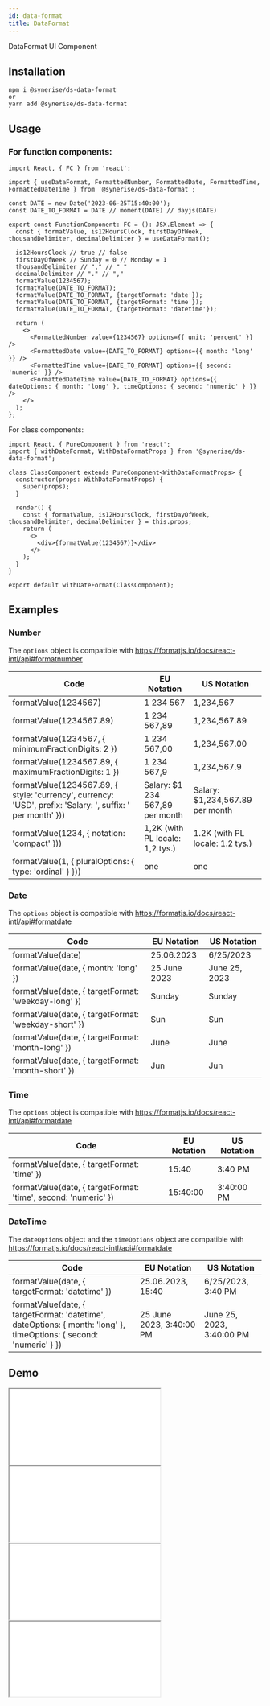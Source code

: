 ```yaml
---
id: data-format
title: DataFormat
---
```


DataFormat UI Component

## Installation
```
npm i @synerise/ds-data-format
or
yarn add @synerise/ds-data-format
```

## Usage
### For function components:
```tsx harmony
import React, { FC } from 'react';

import { useDataFormat, FormattedNumber, FormattedDate, FormattedTime, FormattedDateTime } from '@synerise/ds-data-format';

const DATE = new Date('2023-06-25T15:40:00');
const DATE_TO_FORMAT = DATE // moment(DATE) // dayjs(DATE)

export const FunctionComponent: FC = (): JSX.Element => {
  const { formatValue, is12HoursClock, firstDayOfWeek, thousandDelimiter, decimalDelimiter } = useDataFormat();

  is12HoursClock // true // false
  firstDayOfWeek // Sunday = 0 // Monday = 1
  thousandDelimiter // "," // " "
  decimalDelimiter // "." // ","
  formatValue(1234567);
  formatValue(DATE_TO_FORMAT);
  formatValue(DATE_TO_FORMAT, {targetFormat: 'date'});
  formatValue(DATE_TO_FORMAT, {targetFormat: 'time'});
  formatValue(DATE_TO_FORMAT, {targetFormat: 'datetime'});

  return (
    <>
      <FormattedNumber value={1234567} options={{ unit: 'percent' }} />
      <FormattedDate value={DATE_TO_FORMAT} options={{ month: 'long' }} />
      <FormattedTime value={DATE_TO_FORMAT} options={{ second: 'numeric' }} />
      <FormattedDateTime value={DATE_TO_FORMAT} options={{ dateOptions: { month: 'long' }, timeOptions: { second: 'numeric' } }} />
    </>
  );
};
```

For class components:

```tsx harmony
import React, { PureComponent } from 'react';
import { withDateFormat, WithDataFormatProps } from '@synerise/ds-data-format';

class ClassComponent extends PureComponent<WithDataFormatProps> {
  constructor(props: WithDataFormatProps) {
    super(props);
  }

  render() {
    const { formatValue, is12HoursClock, firstDayOfWeek, thousandDelimiter, decimalDelimiter } = this.props;
    return (
      <>
        <div>{formatValue(1234567)}</div>
      </>
    );
  }
}

export default withDateFormat(ClassComponent);
```

## Examples

### Number
The `options` object is compatible with https://formatjs.io/docs/react-intl/api#formatnumber

| Code                                                                                                       | EU Notation                     | US Notation                     |
|------------------------------------------------------------------------------------------------------------|---------------------------------|---------------------------------|
| formatValue(1234567)                                                                                       | 1 234 567                       | 1,234,567                       |
| formatValue(1234567.89)                                                                                    | 1 234 567,89                    | 1,234,567.89                    |
| formatValue(1234567, { minimumFractionDigits: 2 })                                                         | 1 234 567,00                    | 1,234,567.00                    |
| formatValue(1234567.89, { maximumFractionDigits: 1 })                                                      | 1 234 567,9                     | 1,234,567.9                     |
| formatValue(1234567.89, { style: 'currency', currency: 'USD', prefix: 'Salary: ', suffix: ' per month' })) | Salary: $1 234 567,89 per month | Salary: $1,234,567.89 per month |
| formatValue(1234, { notation: 'compact' }))                                                                | 1,2K (with PL locale: 1,2 tys.) | 1.2K (with PL locale: 1.2 tys.) |
| formatValue(1, { pluralOptions: { type: 'ordinal' } }))                                                    | one                             | one                             |

### Date
The `options` object is compatible with https://formatjs.io/docs/react-intl/api#formatdate

| Code                                                 | EU Notation   | US Notation   |
|------------------------------------------------------|---------------|---------------|
| formatValue(date)                                    | 25.06.2023    | 6/25/2023     |
| formatValue(date, { month: 'long' })                 | 25 June 2023  | June 25, 2023 |
| formatValue(date, { targetFormat: 'weekday-long' })  | Sunday        | Sunday        |
| formatValue(date, { targetFormat: 'weekday-short' }) | Sun           | Sun           |
| formatValue(date, { targetFormat: 'month-long' })    | June          | June          |
| formatValue(date, { targetFormat: 'month-short' })   | Jun           | Jun           |

### Time
The `options` object is compatible with https://formatjs.io/docs/react-intl/api#formatdate

| Code                                                           | EU Notation | US Notation |
|----------------------------------------------------------------|-------------|-------------|
| formatValue(date, { targetFormat: 'time' })                    | 15:40       | 3:40 PM     |
| formatValue(date, { targetFormat: 'time', second: 'numeric' }) | 15:40:00    | 3:40:00 PM  |

### DateTime
The `dateOptions` object and the `timeOptions` object are compatible with https://formatjs.io/docs/react-intl/api#formatdate

| Code                                                                                                                | EU Notation               | US Notation               |
|---------------------------------------------------------------------------------------------------------------------|---------------------------|---------------------------|
| formatValue(date, { targetFormat: 'datetime' })                                                                     | 25.06.2023, 15:40         | 6/25/2023, 3:40 PM        |
| formatValue(date, { targetFormat: 'datetime', dateOptions: { month: 'long' }, timeOptions: { second: 'numeric' } }) | 25 June 2023, 3:40:00 PM  | June 25, 2023, 3:40:00 PM |

## Demo

<iframe src="/storybook-static/iframe.html?id=components-data-format--formattednumber"></iframe>
<iframe src="/storybook-static/iframe.html?id=components-data-format--formatteddate"></iframe>
<iframe src="/storybook-static/iframe.html?id=components-data-format--formattedtime"></iframe>
<iframe src="/storybook-static/iframe.html?id=components-data-format--formatteddatetime"></iframe>